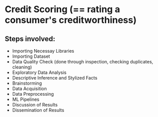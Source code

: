 # Credit Scoring (== rating a consumer's creditworthiness)
## Steps involved:
* Importing Necessay Libraries
* Importing Dataset
* Data Quality Check (done through inspection, checking duplicates, cleaning)
* Exploratory Data Analysis
* Descriptive Inference and Stylized Facts
* Brainstorming
* Data Acquisition
* Data Preprocessing
* ML Pipelines
* Discussion of Results
* Dissemination of Results






